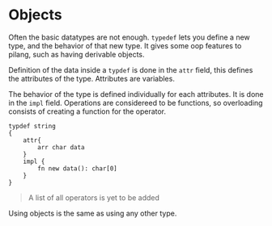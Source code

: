 # Objects

Often the basic datatypes are not enough. ``typedef`` lets you define a new type, and the behavior of that new type. It gives some oop features to pilang, such as having derivable objects.

Definition of the data inside a ``typdef`` is done in the ``attr`` field, this defines the attributes of the type. Attributes are variables.

The behavior of the type is defined individually for each attributes. It is done in the ``impl`` field. Operations are considereed to be functions, so overloading consists of creating a function for  the operator.

```
typdef string
{
    attr{
        arr char data
    }
    impl {
        fn new data(): char[0]
    }
}
```

> A list of all operators is yet to be added

Using objects is the same as using any other type.